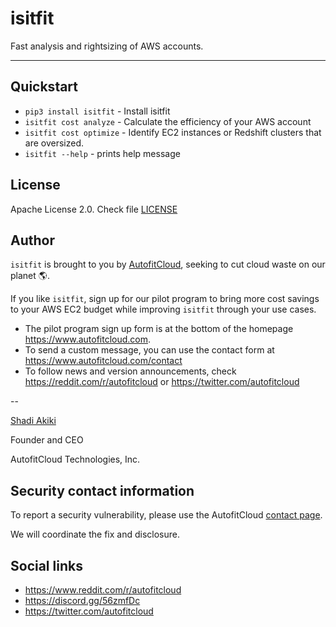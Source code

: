 # isitfit

Fast analysis and rightsizing of AWS accounts. 

---


## Quickstart

* `pip3 install isitfit` - Install isitfit
* `isitfit cost analyze` - Calculate the efficiency of your AWS account
* `isitfit cost optimize` - Identify EC2 instances or Redshift clusters that are oversized.
* `isitfit --help` - prints help message


## License

Apache License 2.0. Check file [LICENSE](https://github.com/autofitcloud/isitfit/blob/master/LICENSE)


## Author

`isitfit` is brought to you by [AutofitCloud](https://www.autofitcloud.com),
seeking to cut cloud waste on our planet  🌎.

If you like `isitfit`, sign up for our pilot program
to bring more cost savings to your AWS EC2 budget
while improving `isitfit` through your use cases.

- The pilot program sign up form is at the bottom of the homepage https://www.autofitcloud.com.
- To send a custom message, you can use the contact form at https://www.autofitcloud.com/contact
- To follow news and version announcements, check https://reddit.com/r/autofitcloud  or  https://twitter.com/autofitcloud

--

[Shadi Akiki](http://www.teamshadi.net/)

Founder and CEO

AutofitCloud Technologies, Inc.



## Security contact information

<!-- inspired from https://github.com/pytest-dev/pytest-mock/#security-contact-information -->

To report a security vulnerability, please use the AutofitCloud [contact page](https://autofitcloud.com/contact).

We will coordinate the fix and disclosure.


## Social links

- https://www.reddit.com/r/autofitcloud
- https://discord.gg/56zmfDc
- https://twitter.com/autofitcloud

